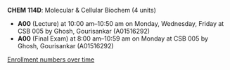 **CHEM 114D**: Molecular & Cellular Biochem (4 units)

- **A00** (Lecture) at 10:00 am–10:50 am on Monday, Wednesday, Friday at CSB 005 by Ghosh, Gourisankar (A01516292)
- **A00** (Final Exam) at 8:00 am–10:59 am on Monday at CSB 005 by Ghosh, Gourisankar (A01516292)

[Enrollment numbers over time](./CHEM114D.tsv)
